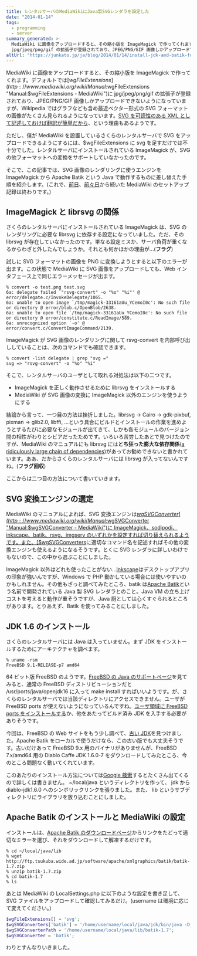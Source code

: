 ```yaml
---
title: レンタルサーバのMediaWikiにJava製SVGレンダラを設定した
date: "2014-01-14"
tags:
  - programming
  - server
summary_generated: >-
  MediaWiki に画像をアップロードすると、その縮小版を ImageMagick で作ってくれます。デフォルトでは$wgFileExtensionsに
  jpg/jpeg/png/gif の拡張子が登録されており、JPEG/PNG/GIF 画像しかアップロードできないよう...
altUrl: "https://junkato.jp/ja/blog/2014/01/14/install-jdk-and-batik-for-mediawiki"
---
```


MediaWiki に画像をアップロードすると、その縮小版を ImageMagick で作ってくれます。デフォルトでは[$wgFileExtensions](http://www.mediawiki.org/wiki/Manual:$wgFileExtensions "Manual:$wgFileExtensions - MediaWiki")に jpg/jpeg/png/gif の拡張子が登録されており、JPEG/PNG/GIF 画像しかアップロードできないようになっていますが、Wikipedia ではグラフなども含め最近ベクター形式の SVG フォーマットの画像がたくさん見られるようになっています。[SVG を可読性のある XML として記述しておけば翻訳が簡単だから](http://en.wikipedia.org/wiki/Wikipedia:Collaboration_to_convert_graphs_to_SVG "Wikipedia:Collaboration to convert graphs to SVG - Wikipedia")、という理由もあるようです。

ただし、僕が MediaWiki を設置しているさくらのレンタルサーバで SVG をアップロードできるようにするには、$wgFileExtensions に svg を足すだけでは不十分でした。レンタルサーバにインストールされている ImageMagick が、SVG の他フォーマットへの変換をサポートしていなかったのです。

そこで、この記事では、SVG 画像のレンダリングに使うエンジンを ImageMagick から Apache Batik という Java で動作するものに差し替えた手順を紹介します。(これで、[前日](/ja/posts/2014-01-13-mediawiki-import-templates-from-wikipedia/ "Wikipediaのテンプレートを自前のMediaWikiに追加した")、[前々日](/ja/posts/2014-01-12-mediawiki/ "MediaWikiの多言語対応を調べた")から続いた MediaWiki のセットアップ記録は終わりです。)

## ImageMagick と librsvg の関係

さくらのレンタルサーバにインストールされている ImageMagick は、SVG のレンダリングに必要な librsvg に依存する設定になっていました。ただ、その librsvg が存在していなかったのです。単なる設定ミスか、サーバ負荷が重くなるからわざと外したんでしょうか。それとも何かほかの理由が…(**フラグ**)

試しに SVG フォーマットの画像を PNG に変換しようとすると以下のエラーが出ます。この状態で MediaWiki に SVG 画像をアップロードしても、Web インタフェース上で同じエラーメッセージが出ます。

```shell
% convert -o test.png test.svg
6a: delegate failed `"rsvg-convert" -o "%o" "%i"' @ error/delegate.c/InvokeDelegate/1065.
6a: unable to open image `/tmp/magick-33161aUu_YCemoI0c': No such file or directory @ error/blob.c/OpenBlob/2638.
6a: unable to open file `/tmp/magick-33161aUu_YCemoI0c': No such file or directory @ error/constitute.c/ReadImage/589.
6a: unrecognized option `-o' @ error/convert.c/ConvertImageCommand/2139.
```

ImageMagick が SVG 画像のレンダリングに関して rsvg-convert を内部呼び出ししていることは、次のコマンドでも確認できます。

```shell
% convert -list delegate | grep "svg ="
svg => "rsvg-convert" -o "%o" "%i"
```

そこで、レンタルサーバのユーザとして取れる対処法は以下の二つです。

- ImageMagick を正しく動作させるために librsvg をインストールする
- MediaWiki が SVG 画像の変換に ImageMagick 以外のエンジンを使うようにする

結論から言って、一つ目の方法は挫折しました。librsvg → Cairo → gdk-pixbuf, pixman → glib2.0, libffi, …という具合にビルドとインストールの作業を進めようとするたびに必要なモジュールが出てきて、しかも各モジュールのバージョン間の相性がわりとシビアだったためです。いろいろ苦労したあとで見つけたのですが、MediaWiki のマニュアルにも librsvg には**とち狂った膨大な依存関係**([a ridiculously large chain of dependencies](http://www.mediawiki.org/wiki/Manual:Image_Administration#SVG "Manual:Image administration - MediaWiki"))があってお勧めできないと書かれています。ああ、だからさくらのレンタルサーバには librsvg が入ってないんですね。(**フラグ回収**)

ここからは二つ目の方法について書いていきます。

## SVG 変換エンジンの選定

MediaWiki のマニュアルによれば、SVG 変換エンジンは[$wgSVGConverter](http://www.mediawiki.org/wiki/Manual:$wgSVGConverter "Manual:$wgSVGConverter - MediaWiki")に ImageMagick、sodipodi、inkscape、batik、rsvg、imgserv のいずれかを設定すれば切り替えられるようです。また、[$wgSVGConverters](http://www.mediawiki.org/wiki/Manual:$wgSVGConverters "Manual:$wgSVGConverters - MediaWiki")に適切なコマンド名を記述すればその他の変換エンジンも使えるようになるそうです。とくに SVG レンダラに詳しいわけでもないので、この中から選ぶことにしました。

ImageMagick 以外はどれも使ったことがない…[Inkscape](http://www.inkscape.org/ja/ "Inkscape")はデスクトップアプリの印象が強いんですが、Windows で PHP 動かしている場合には使いやすいのかもしれません。その他もざっと調べてみたところ、batik は[Apache Batik](http://xmlgraphics.apache.org/batik/ "Apache Batik SVG Toolkit")という名前で開発されている Java 製 SVG レンダラとのこと。Java VM の立ち上げコストを考えると動作が重そうですが、Java 厨としては心くすぐられるところがあります。とりあえず、Batik を使ってみることにしました。

## JDK 1.6 のインストール

さくらのレンタルサーバには Java は入っていません。まず JDK をインストールするためにアーキテクチャを調べます。

```shell
% uname -rsm
FreeBSD 9.1-RELEASE-p7 amd64
```

64 ビット版 FreeBSD のようです。[FreeBSD の Java のサポートページ](http://www.freebsd.org/ja/java/ "FreeBSD Javaプロジェクト")を見てみると、通常の FreeBSD ディストリビューションだと /usr/ports/java/openjdk16 に入って make install すればいいようです。が、さくらのレンタルサーバでは当該ディレクトリにアクセスできません。ユーザが FreeBSD ports が使えないようになっているんですね。[ユーザ領域に FreeBSD ports をインストールする](http://www.otsune.com/bsd/ports/install_as_user.html "otsune's FreeBSD memo - ユーザー領域にFreeBSD portsをインストールする方法")か、他をあたってビルド済み JDK を入手する必要がありそうです。

今回は、FreeBSD の Web サイトをもう少し調べて、[古い JDK](https://www.freebsdfoundation.org/java/java16)を見つけました。Apache Batik をローカルで使うだけなら、この古い版でも大丈夫そうです。古いだけあって FreeBSD 9.x 用のバイナリがありませんが、FreeBSD 7.x/amd64 用の Diablo Caffe JDK 1.6.0-7 をダウンロードしてみたところ、今のところ問題なく動いてくれています。

このあたりのインストール方法については[Google 検索](https://www.google.co.jp/search?q=さくら+レンタルサーバ+java)するとたくさん出てくるので詳しくは書きません。 ~/local/java というディレクトリを作って、 jdk から diablo-jdk1.6.0 へのシンボリックリンクを張りました。また、 lib というサブディレクトリにライブラリを放り込むことにしました。

## Apache Batik のインストールと MediaWiki の設定

インストールは、[Apache Batik のダウンロードページ](http://xmlgraphics.apache.org/batik/download.html "Apache Batik: Downloading A Distribution")からリンクをたどって適切なミラーを選び、それをダウンロードして解凍するだけです。

```shell
% cd ~/local/java/lib
% wget http://ftp.tsukuba.wide.ad.jp/software/apache/xmlgraphics/batik/batik-1.7.zip
% unzip batik-1.7.zip
% cd batik-1.7
% ls
```

あとは MediaWiki の LocalSettings.php に以下のような設定を書き足して、SVG ファイルをアップロードして確認してみるだけ。(username は環境に応じて変えてください。)

```php
$wgFileExtensions[] = 'svg';
$wgSVGConverters['batik'] = '/home/username/local/java/jdk/bin/java -Djava.awt.headless=true -jar $path/batik-rasterizer.jar -w $width -d $output $input';
$wgSVGConverterPath = '/home/username/local/java/lib/batik-1.7';
$wgSVGConverter = 'batik';
```

わりとすんなりいきました。
